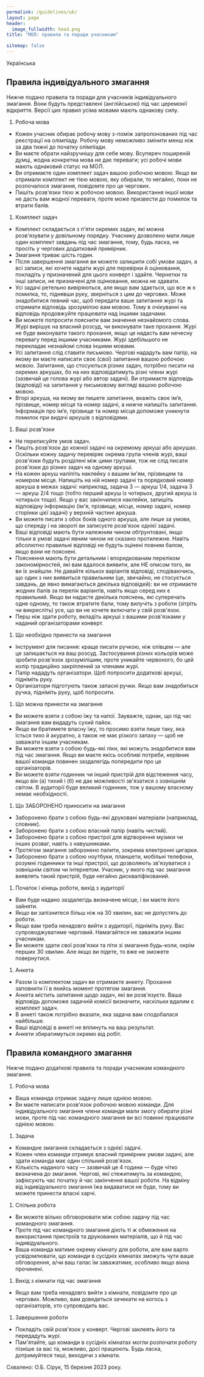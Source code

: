 ```yaml
---
permalink: /guidelines/uk/
layout: page
header:
  image_fullwidth: head.png
title: "МОЛ: правила та поради учасникам"

sitemap: false
---
```


Українська

## Правила індивідуального змагання

Нижче подано правила та поради для учасників індивідуального змагання. Вони будуть представлені (англійською) під час церемонії відкриття. Версії цих правил усіма мовами мають однакову силу.

1. Робоча мова
  * Кожен учасник обирає робочу мову з-поміж запропонованих під час реєстрації на олімпіаду. Робочу мову неможливо змінити менш ніж за два тижні до початку олімпіади.
  * Ви маєте обрати найзручнішу для себе мову. Всупереч поширеній думці, жодна конкретна мова не дає переваги; усі робочі мови мають однаковий статус на МОЛ.
  * Ви отримаєте один комплект задач вашою робочою мовою. Якщо ви отримали комплект не тією мовою, яку обирали, то негайно, поки не розпочалося змагання, повідомте про це чергових.
  * Пишіть розв'язки тією ж робочою мовою. Використання іншої мови не дасть вам жодної переваги, проте може призвести до помилок та втрати балів.
1. Комплект задач
  * Комплект складається з п'яти окремих задач, які можна розв'язувати у довільному порядку. Учаснику дозволено мати лише один комплект завдань під час змагання, тому, будь ласка, не просіть у чергових додатковий примірник.
  * Змагання триває шість годин.
  * Після завершення змагання ви можете залишити собі умови задач, а всі записи, які хочете надати журі для перевірки й оцінювання, покладіть у призначений для цього конверт і здайте. Чернетки та інші записи, не призначені для оцінювання, можна не здавати.
  * Усі задачі ретельно вивіряються, але якщо вам здається, що все ж є помилка, то, піднявши руку, зверніться з цим до чергових. Може знадобитися певний час, щоб передати ваше запитання журі та отримати відповідь зрозумілою вам мовою. Тому в очікуванні на відповідь продовжуйте працювати над іншими задачами.
  * Ви можете попросити пояснити вам значення незнайомого слова. Журі вирішує на власний розсуд, чи виконувати таке прохання. Журі не буде виконувати такого прохання, якщо це надасть вам нечесну перевагу перед іншими учасниками. Журі здебільшого не перекладає незнайомі слова іншими мовами. 
  * Усі запитання слід ставити письмово. Чергові нададуть вам папір, на якому ви маєте написати своє (свої) запитання вашою робочою мовою. Запитання, що стосуються різних задач, потрібно писати на окремих аркушах, бо на них відповідатимуть різні члени журі (зазвичай це голова журі або автор задачі). Ви отримаєте відповідь (відповіді) на запитання у письмовому вигляді вашою робочою мовою. 
  * Вгорі аркуша, на якому ви пишете запитання, вкажіть своє ім’я, прізвище, номер місця та номер задачі, а нижче напишіть запитання. Інформація про ім’я, прізвище та номер місця допоможе уникнути помилок при видачі аркушів з відповідями.
1. Ваші розв'язки
  * Не переписуйте умов задач.
  * Пишіть розв'язок до кожної задачі на окремому аркуші або аркушах. Оскільки кожну задачу перевіряє окрема група членів журі, ваші розв'язки будуть розділені між цими групами, тож не слід писати розв'язки до різних задач на одному аркуші.
  * На кожен аркуш наліпіть наклейку з вашим ім'ям, прізвищем та номером місця. Напишіть на ній номер задачі та порядковий номер аркуша в межах задачі: наприклад, задача 3 — аркуш 1/4, задача 3 — аркуш 2/4 тощо (тобто перший аркуш із чотирьох, другий аркуш із чотирьох тощо). Якщо у вас закінчилися наклейки, запишіть відповідну інформацію (ім'я, прізвище, місце, номер задачі, номер сторінки цієї задачі) у верхній частині аркуша.
  * Ви можете писати з обох боків одного аркуша, але лише за умови, що спереду і на звороті ви записуєте розв'язок однієї задачі.
  * Ваші відповіді мають бути належним чином обґрунтовані, якщо тільки в умові задачі явним чином не сказано протилежне. Навіть абсолютно правильні відповіді не будуть оцінені повним балом, якщо вони не пояснені.
  * Пояснення мають бути детальним і впорядкованим переліком закономірностей, які вам вдалося виявити, але НЕ описом того, як ви їх знайшли. Не давайте кількох варіантів відповіді, сподіваючись, що один з них виявиться правильним (це, звичайно, не стосується завдань, де явно вимагаються декілька відповідей): ви не отримаєте жодних балів за перелік варіантів, навіть якщо серед них є правильний. Якщо ви надасте декілька пояснень, які суперечать одне одному, то також втратите бали, тому вилучіть з роботи (зітріть чи викресліть) усе, що ви не хочете включати у свій розв'язок.
  * Перш ніж здати роботу, вкладіть аркуші з вашими розв'язками у наданий організаторами конверт.
1. Що необхідно принести на змагання
  * Інструмент для писання: краще писати ручкою, ніж олівцем — але це залишається на ваш розсуд. Застосування різних кольорів може зробити розв'язок зрозумілішим, проте уникайте червоного, бо цей колір традиційно закріплений за членами журі.
  * Папір нададуть організатори. Щоб попросити додаткові аркуші, підніміть руку.
  * Організатори підготують також запасні ручки. Якщо вам знадобиться ручка, підніміть руку, щоб попросити.
1. Що можна принести на змагання
  * Ви можете взяти з собою їжу та напої. Зауважте, однак, що під час змагання вам видадуть сухий пайок.
  * Якщо ви братимете власну їжу, то просимо взяти лише таку, яка їсться тихо й акуратно, а також не має різкого запаху — щоб не заважати іншим учасникам.
  * Ви можете взяти з собою будь-які ліки, які можуть знадобитися вам під час змагання. Якщо ви маєте якісь особливі потреби, керівник вашої команди повинен заздалегідь попередити про це організаторів.
  * Ви можете взяти годинник чи інший пристрій для відстеження часу, якщо він (а) тихий і (б) не дає можливості зв'язатися з зовнішнім світом. В аудиторії буде великий годинник, тож у вашому власному немає необхідності.
1. Що ЗАБОРОНЕНО приносити на змагання
  * Заборонено брати з собою будь-які друковані матеріали (наприклад, словник). 
  * Заборонено брати з собою власний папір (навіть чистий).
  * Заборонено брати з собою пристрої для відтворення музики чи інших розваг, навіть з навушниками.
  * Протягом змагання заборонено палити, зокрема електронні цигарки.
  * Заборонено брати з собою ноутбуки, планшети, мобільні телефони, розумні годинники та інші пристрої, що дозволяють зв'язуватися з зовнішнім світом чи інтернетом. Учасник, у якого під час змагання виявлять такий пристрій, буде негайно дискваліфікований.
1. Початок і кінець роботи, вихід з аудиторії
  * Вам буде надано заздалегідь визначене місце, і ви маєте його зайняти.
  * Якщо ви запізнитеся більш ніж на 30 хвилин, вас не допустять до роботи.
  * Якщо вам треба ненадовго вийти з аудиторії, підніміть руку. Вас супроводжуватиме черговий.  Намагайтеся не заважати іншим учасникам.
  * Ви можете здати свої розв'язки та піти зі змагання будь-коли, окрім перших 30 хвилин. Але якщо ви підете, то вже не зможете повернутися.
1. Анкета
  * Разом із комплектом задач ви отримаєте анкету. Прохання заповнити її в якийсь момент протягом змагання.
  * Анкета містить запитання щодо задач, які ви розв'язуєте. Ваша відповідь допоможе задачній комісії визначити, наскільки вдалим є комплект задач.
  * В анкеті також потрібно вказати, яка задача вам сподобалася найбільше.
  * Ваші відповіді в анкеті не вплинуть на ваш результат.
  * Анкети збиратимуться окремо від робіт.

## Правила командного змагання

Нижче подано додаткові правила та поради учасникам командного змагання.

1. Робоча мова
  * Ваша команда отримає задачу лише однією мовою.
  * Ви маєте написати розв'язок робочою мовою команди. Для індивідуального змагання члени команди мали змогу обирати різні мови, проте під час командного змагання ви всі повинні працювати однією мовою.
1. Задача
  * Командне змагання складається з однієї задачі.
  * Кожен член команди отримує власний примірник умови задачі, але здати команда має один спільний розв'язок.
  * Кількість наданого часу — зазвичай це 4 години — буде чітко визначена до змагання. Чергові, які стежитимуть за командою, зафіксують час початку й час закінчення вашої роботи. На відміну від індивідуального змагання їжа видаватися не буде, тому ви можете принести власні харчі.
1. Спільна робота
  * Ви можете вільно обговорювати між собою задачу під час командного змагання.
  * Проте під час командного змагання діють ті ж обмеження на використання пристроїв та друкованих матеріалів, що й під час індивідуального.
  * Ваша команда матиме окрему кімнату для роботи, але вам варто усвідомлювати, що команди в сусідніх кімнатах зможуть чути ваше обговорення, а/чи ваш галас їм заважатиме, особливо якщо вікна прочинені.
1. Вихід з кімнати під час змагання
  * Якщо вам треба ненадовго вийти з кімнати, повідомте про це чергових. Можливо, вам доведеться зачекати на когось з організаторів, хто супроводить вас.
1. Завершення роботи
  * Покладіть свій розв'язок у конверт. Чергові заклеять його та передадуть журі.
  * Пам'ятайте, що команди в сусідніх кімнатах могли розпочати роботу пізніше за вас та, можливо, досі працюють. Будь ласка, дотримуйтеся тиші, виходячи з кімнати.

Схвалено: О.Б. Сірук, 15 березня 2023 року.